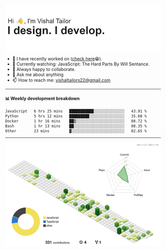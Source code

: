![Hi, I'm Vishal Tailor. I design. I develop.](https://github.com/vishaltailors/vishaltailors/blob/main/header.png?raw=true)

- 🔭 I have recently worked on ([check here](https://vishaltailor.com)😁).
- 🎦 Currently watching: JavaScript: The Hard Parts By Will Sentance.
- 👯 Always happy to collaborate.
- 💬 Ask me about anything
- 📫 How to reach me: <a href="mailto:vishaltailors22@gmail.com">vishaltailors22@gmail.com</a>

<hr /> 
<h4>📊 Weekly development breakdown</h4>
<!--START_SECTION:waka-->

```text
JavaScript   6 hrs 25 mins   ███████████░░░░░░░░░░░░░░   43.91 %
Python       5 hrs 12 mins   █████████░░░░░░░░░░░░░░░░   35.60 %
Docker       1 hr 16 mins    ██▒░░░░░░░░░░░░░░░░░░░░░░   08.72 %
Bash         1 hr 13 mins    ██░░░░░░░░░░░░░░░░░░░░░░░   08.35 %
Other        23 mins         ▓░░░░░░░░░░░░░░░░░░░░░░░░   02.65 %
```

<!--END_SECTION:waka-->
<hr /> 

![](./profile-3d-contrib/profile-green-animate.svg)
